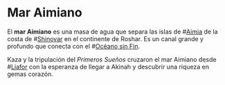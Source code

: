 # Mar Aimiano

El **mar Aimiano** es una masa de agua que separa las islas de #[Aimia](locations/aimia) de la costa de #[Shinovar](locations/shinovar) en el continente de Roshar. Es un canal grande y profundo que conecta con el #[Océano sin Fin](locations/endless-ocean).

Kaza y la tripulación del _Primeros Sueños_ cruzaron el mar Aimiano desde #[Liafor](locations/liafor) con la esperanza de llegar a Akinah y descubrir una riqueza en gemas corazón. 
